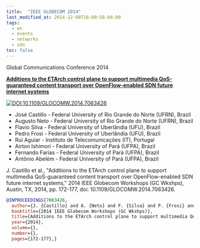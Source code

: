 ```yaml
---
title:  "IEEE GLOBECOM 2014"
last_modified_at: 2014-12-08T16:00:58-04:00
tags:
  - en
  - events
  - networks
  - sdn
toc: false
---
```


Global Communications Conference 2014 

[**Additions to the ETArch control plane to support multimedia QoS-guaranteed content transport over OpenFlow-enabled SDN future internet systems**](https://ieeexplore.ieee.org/document/7063426)

[![DOI:10.1109/GLOCOMW.2014.7063426](https://zenodo.org/badge/DOI/10.1109/GLOCOMW.2014.7063426.svg)](https://doi.org/10.1109/GLOCOMW.2014.7063426)

 - José Castillo - Federal University of Rio Grande do Norte (UFRN), Brazil
 - Augusto Neto - Federal University of Rio Grande do Norte (UFRN), Brazil
 - Flavio Silva - Federal University of Uberlândia (UFU), Brazil
 - Pedro Frosi - Federal University of Uberlândia (UFU), Brazil
 - Rui Aguiar - Instituto de Telecomunicações (IT), Portugal
 - Airton Ishimori - Federal University of Pará (UFPA), Brazil
 - Fernando Farias - Federal University of Pará (UFPA), Brazil
 - Antônio Abelém - Federal University of Pará (UFPA), Brazil

J. Castillo et al., "Additions to the ETArch control plane to support multimedia QoS-guaranteed content transport over OpenFlow-enabled SDN future internet systems," 2014 IEEE Globecom Workshops (GC Wkshps), Austin, TX, 2014, pp. 172-177, doi: 10.1109/GLOCOMW.2014.7063426.

```bibtex
@INPROCEEDINGS{7063426,
  author={J. {Castillo} and A. {Neto} and F. {Silva} and P. {Frosi} and R. {Aguiar} and A. {Ishimori} and F. {Farias} and A. {Abelém}},
  booktitle={2014 IEEE Globecom Workshops (GC Wkshps)}, 
  title={Additions to the ETArch control plane to support multimedia QoS-guaranteed content transport over OpenFlow-enabled SDN future internet systems}, 
  year={2014},
  volume={},
  number={},
  pages={172-177},}
```